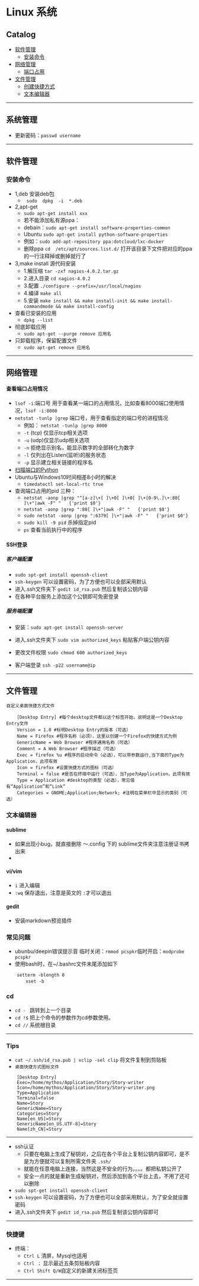 # Linux 系统
## Catalog
- [软件管理](#软件管理)
    - [安装命令](#安装命令)
- [网络管理](#网络管理)
    - [端口占用](#查看端口占用情况)
- [文件管理](#文件管理)
    - [创建快捷方式](#创建桌面快捷方式)
    - [文本编辑器](#文本编辑器)

*********************************
## 系统管理
- 更新密码：`passwd username`

************************
## 软件管理
### 安装命令
- 1,deb 安装deb包
	- ` sudo  dpkg  -i  *.deb`
- 2,apt-get
	- `sudo apt-get install xxx`
	- 若不能添加私有源ppa：
	- debain：`sudo apt-get install software-properties-common`
	- Ubuntu `sudo apt-get install python-software-properties`
	- 例如：`sudo add-apt-repository ppa:dotcloud/lxc-docker `
	- 删除ppa `cd  /etc/apt/sources.list.d/` 打开该目录下文件把对应的ppa的一行注释掉或删掉就行了
- 3,make install 源代码安装
    - 1.解压缩 `tar -zxf nagios-4.0.2.tar.gz ` 
    - 2.进入目录 `cd nagios-4.0.2`
    - 3.配置 `./configure --prefix=/usr/local/nagios  ` 
    - 4.编译 `make all`
    - 5.安装 `make install && make install-init && make install-commandmode && make install-config`
- 查看已安装的应用
	- `dpkg --list`
- 彻底卸载应用
	- `sudo apt-get --purge remove 应用名`
- 只卸载程序，保留配置文件
	- `sudo apt-get remove 应用名`

**************************************
## 网络管理
#### 查看端口占用情况
- `lsof -i`:端口号 用于查看某一端口的占用情况，比如查看8000端口使用情况，`lsof -i:8000`
- `netstat -tunlp |grep` 端口号，用于查看指定的端口号的进程情况
    - 例如： `netstat -tunlp |grep 8000`
    - `-t` (tcp) 仅显示tcp相关选项
    - `-u` (udp)仅显示udp相关选项
    - `-n` 拒绝显示别名，能显示数字的全部转化为数字
    - `-l` 仅列出在Listen(监听)的服务状态
    - `-p` 显示建立相关链接的程序名
- [扫描端口的Python](https://github.com/Kuangcp/Notes/blob/master/Python/net/netstatus.py)
- Ubuntu与Windows10时间相差8小时的解决
    - `timedatectl set-local-rtc true `
- 查询端口占用的pid 三种：
    - `netstat -aonp |grep "^[a-z]\+[ ]\+0[ ]\+0[ ]\+[0-9\.]\+:80[ ]\+"|awk -F" "   {'print $0'}`
    - `netstat -aonp |grep ":80[ ]\+"|awk -F" "   {'print $0'}`
    - `sudo netstat -aonp |grep ":6379[ ]\+"|awk -F" "   {'print $0'}`
    - `sudo kill -9 pid` 杀掉指定pid
    - `ps` 查看当前执行中的程序

#### SSH登录
##### 客户端配置
- `sudo spt-get install openssh-client`
- `ssh-keygen` 可以设置密码，为了方便也可以全部采用默认
- 进入.ssh文件夹下 `gedit id_rsa.pub` 然后复制该公钥内容
- 在各种平台服务上添加这个公钥即可免密登录

##### 服务端配置
- 安装：`sudo apt-get install openssh-server`
- 进入.ssh文件夹下 `sudo vim authorized_keys` 粘贴客户端公钥内容
- 更改文件权限 `sudo chmod 600 authorized_keys`

- 客户端登录 `ssh -p22 username@ip`
*******************************************
## 文件管理
`自定义桌面快捷方式文件`
```
	[Desktop Entry] #每个desktop文件都以这个标签开始，说明这是一个Desktop Entry文件
	Version = 1.0 #标明Desktop Entry的版本（可选）
	Name = Firefox #程序名称（必须），这里以创建一个Firefox的快捷方式为例
	GenericName = Web Browser #程序通用名称（可选）
	Comment = A Web Browser #程序描述（可选）
	Exec = firefox %u #程序的启动命令（必选），可以带参数运行,当下面的Type为Application，此项有效
	Icon = firefox #设置快捷方式的图标（可选）
	Terminal = false #是否在终端中运行（可选），当Type为Application，此项有效
	Type = Application #desktop的类型（必选），常见值有“Application”和“Link”
	Categories = GNOME;Application;Network; #注明在菜单栏中显示的类别（可选）
```
### 文本编辑器
#### sublime 
- 如果出现小bug，就直接删除 ～.config 下的 sublime文件夹注意注册证书拷出来
- 
#### vi/vim
- `i` 进入编辑
- `:wq` 保存退出，注意是英文的 `:`才可以退出

#### gedit
- 安装markdown预览插件 
### 常见问题
- ubunbu/deepin错误提示音 临时关闭：`rmmod pcspkr`临时开启：`modprobe pcspkr`
- 使用bash时，在~/.bashrc文件末尾添加如下
```
    setterm -blength 0
    　　xset -b
```
### cd 
- `cd - ` 跳转到上一个目录
- `cd !$` 把上个命令的参数作为cd参数使用。
- `cd //` 系统根目录

********************
### Tips
- `cat ~/.ssh/id_rsa.pub | xclip -sel clip` 将文件复制到剪贴板
- `桌面快捷方式图标文件`
```
    [Desktop Entry]
    Exec=/home/mythos/Application/Story/Story-writer
    Icon=/home/mythos/Application/Story/Story-writer.png
    Type=Application
    Terminal=false
    Name=Story
    GenericName=Story
    Categories=Story
    Name[en_US]=Story
    GenericName[en_US.UTF-8]=Story
    Name[zh_CN]=Story
```
********
- ssh认证
    - 只要在电脑上生成了秘钥对，之后在各个平台上复制公钥内容即可，是不是为方便就可以复制所需文件夹 `.ssh/`
    - 就能在任意电脑上连接，当然这是不安全的行为。。。。都把私钥公开了
    - 安全一点的就是重新生成秘钥对，然后添加到各个平台上去，不用了还可以删除
- `sudo spt-get install openssh-client`
- `ssh-keygen` 可以设置密码，为了方便也可以全部采用默认，为了安全就设置密码
- 进入.ssh文件夹下 `gedit id_rsa.pub` 然后复制该公钥内容即可
********   
### 快捷键
- 终端：
    - `Ctrl L` 清屏，Mysql也适用
    - `Ctrl ；` 显示最近五条剪贴板内容
    - `Ctrl Shift Q/W`自定义的新建关闭标签页
**********
